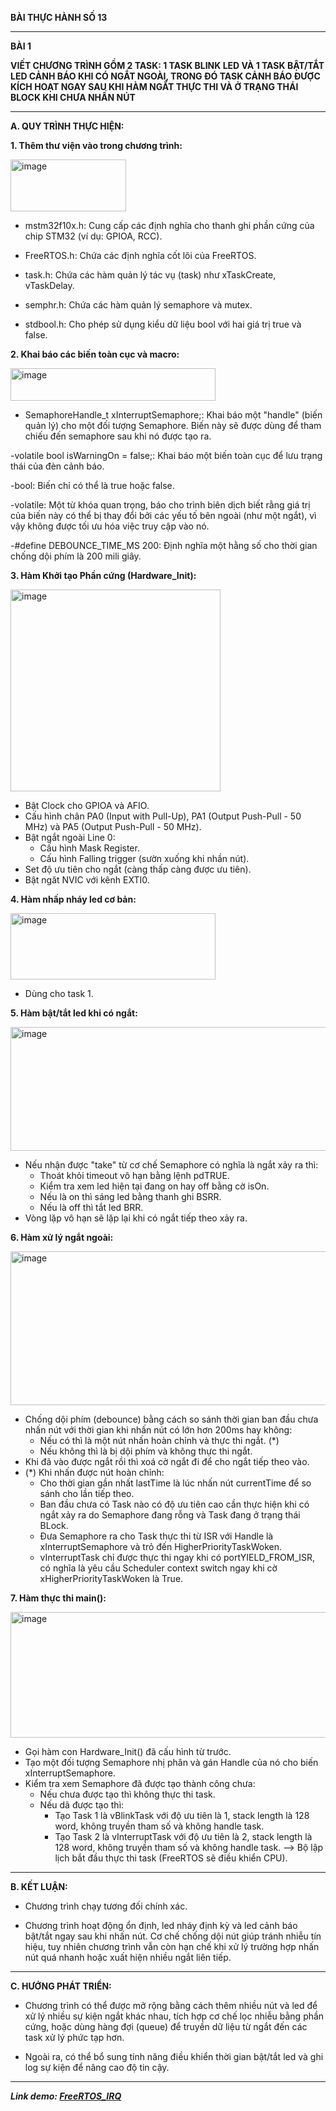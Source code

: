 **BÀI THỰC HÀNH SỐ 13**

---

**BÀI 1**

**VIẾT CHƯƠNG TRÌNH GỒM 2 TASK: 1 TASK BLINK LED VÀ 1 TASK BẬT/TẮT LED CẢNH BÁO KHI CÓ NGẮT NGOÀI, TRONG ĐÓ TASK CẢNH BÁO ĐƯỢC KÍCH HOẠT NGAY SAU KHI HÀM NGẮT THỰC THI VÀ Ở TRẠNG THÁI BLOCK KHI CHƯA NHẤN NÚT**

---

**A. QUY TRÌNH THỰC HIỆN:**

**1. Thêm thư viện vào trong chương trình:**

<img width="185" height="83" alt="image" src="https://github.com/user-attachments/assets/7cb1a625-4126-4463-b8b6-4c8f2b287d99" />

- mstm32f10x.h: Cung cấp các định nghĩa cho thanh ghi phần cứng của chip STM32 (ví dụ: GPIOA, RCC).

- FreeRTOS.h: Chứa các định nghĩa cốt lõi của FreeRTOS.

- task.h: Chứa các hàm quản lý tác vụ (task) như xTaskCreate, vTaskDelay.

- semphr.h: Chứa các hàm quản lý semaphore và mutex.

- stdbool.h: Cho phép sử dụng kiểu dữ liệu bool với hai giá trị true và false.

**2. Khai báo các biến toàn cục và macro:**

<img width="328" height="52" alt="image" src="https://github.com/user-attachments/assets/89c3a7e5-f8b0-4ce7-a7b0-669ec825e927" />

- SemaphoreHandle_t xInterruptSemaphore;: Khai báo một "handle" (biến quản lý) cho một đối tượng Semaphore. Biến này sẽ được dùng để tham chiếu đến semaphore sau khi nó được tạo ra.

-volatile bool isWarningOn = false;: Khai báo một biến toàn cục để lưu trạng thái của đèn cảnh báo.

-bool: Biến chỉ có thể là true hoặc false.

-volatile: Một từ khóa quan trọng, báo cho trình biên dịch biết rằng giá trị của biến này có thể bị thay đổi bởi các yếu tố bên ngoài (như một ngắt), vì vậy không được tối ưu hóa việc truy cập vào nó.

-#define DEBOUNCE_TIME_MS 200: Định nghĩa một hằng số cho thời gian chống dội phím là 200 mili giây.

**3. Hàm Khởi tạo Phần cứng (Hardware_Init):**

<img width="336" height="323" alt="image" src="https://github.com/user-attachments/assets/64a33e09-7d6f-4590-81d9-49ed29b5a1ec" />

- Bật Clock cho GPIOA và AFIO.
- Cấu hình chân PA0 (Input with Pull-Up), PA1 (Output Push-Pull - 50 MHz) và PA5 (Output Push-Pull - 50 MHz).
- Bật ngắt ngoài Line 0:
  - Cấu hình Mask Register.
  - Cấu hình Falling trigger (sườn xuống khi nhần nút).
- Set độ ưu tiên cho ngắt (càng thấp càng được ưu tiên).
- Bật ngăt NVIC với kênh EXTI0.

**4. Hàm nhấp nháy led cơ bản:**

<img width="328" height="106" alt="image" src="https://github.com/user-attachments/assets/e5affaa2-b35d-4ea5-b47f-9bb1049ea6e0" />

- Dùng cho task 1.

**5. Hàm bật/tắt led khi có ngắt:**

<img width="612" height="198" alt="image" src="https://github.com/user-attachments/assets/01f8c16a-52b1-4af9-abc1-94d90165192b" />

- Nếu nhận được "take" từ cơ chế Semaphore có nghĩa là ngắt xảy ra thì:
  - Thoát khỏi timeout vô hạn bằng lệnh pdTRUE.
  - Kiểm tra xem led hiện tại đang on hay off bằng cờ isOn.
  - Nếu là on thì sáng led bằng thanh ghi BSRR.
  - Nếu là off thì tắt led BRR.
- Vòng lặp vô hạn sẽ lặp lại khi có ngắt tiếp theo xảy ra.

**6. Hàm xử lý ngắt ngoài:**

<img width="643" height="246" alt="image" src="https://github.com/user-attachments/assets/7e34f75d-8c0d-439a-89f1-76f2e27f1c32" />

- Chống dội phím (debounce) bằng cách so sánh thời gian ban đầu chưa nhấn nút với thời gian khi nhấn nút có lớn hơn 200ms hay không:
  - Nếu có thì là một nút nhấn hoàn chỉnh và thực thi ngắt. (*)
  - Nếu không thì là bị dội phím và không thực thi ngắt.
- Khi đã vào được ngắt rồi thì xoá cờ ngắt đi để cho ngắt tiếp theo vào.
- (*) Khi nhấn được nút hoàn chỉnh:
  - Cho thời gian gần nhất lastTime là lúc nhấn nút currentTime để so sánh cho lần tiếp theo.
  - Ban đầu chưa có Task nào có độ ưu tiên cao cần thực hiện khi có ngắt xảy ra do Semaphore đang rỗng và Task đang ở trạng thái BLock.
  - Đưa Semaphore ra cho Task thực thi từ ISR với Handle là xInterruptSemaphore và trỏ đến HigherPriorityTaskWoken.
  - vInterruptTask chỉ được thực thi ngay khi có portYIELD_FROM_ISR, có nghĩa là yêu cầu Scheduler context switch ngay khi cờ                  xHigherPriorityTaskWoken là True.
  
**7. Hàm thực thi main():**

<img width="564" height="201" alt="image" src="https://github.com/user-attachments/assets/68bfbaca-a8d9-4468-b17f-68d2ffab13ca" />

- Gọi hàm con Hardware_Init() đã cấu hình từ trước.
- Tạo một đối tượng Semaphore nhị phân và gán Handle của nó cho biến xInterruptSemaphore.
- Kiểm tra xem Semaphore đã được tạo thành công chưa:
  - Nếu chưa được tạo thì không thực thi task.
  - Nếu dã được tạo thì:
    - Tạo Task 1 là vBlinkTask với độ ưu tiên là 1, stack length là 128 word, không truyền tham số và không handle task.
    - Tạo Task 2 là vInterruptTask với độ ưu tiên là 2, stack length là 128 word, không truyền tham số và không handle task.
    --> Bộ lập lịch bắt đầu thực thi task (FreeRTOS sẽ điều khiển CPU).

---

**B. KẾT LUẬN:**

- Chương trình chạy tương đối chính xác.

- Chương trình hoạt động ổn định, led nháy định kỳ và led cảnh báo bật/tắt ngay sau khi nhấn nút. Cơ chế chống dội nút giúp tránh nhiễu tín hiệu, tuy nhiên chương trình vẫn còn hạn chế khi xử lý trường hợp nhấn nút quá nhanh hoặc xuất hiện nhiều ngắt liên tiếp.

---

**C. HƯỚNG PHÁT TRIỂN:**

- Chương trình có thể được mở rộng bằng cách thêm nhiều nút và led để xử lý nhiều sự kiện ngắt khác nhau, tích hợp cơ chế lọc nhiễu bằng phần cứng, hoặc dùng hàng đợi (queue) để truyền dữ liệu từ ngắt đến các task xử lý phức tạp hơn.

- Ngoài ra, có thể bổ sung tính năng điều khiển thời gian bật/tắt led và ghi log sự kiện để nâng cao độ tin cậy.

---

_**Link demo: [FreeRTOS_IRQ](https://drive.google.com/file/d/112dLYg-iWgX8-oJDP7mTPcP6xbPlP00W/view?usp=drive_link)**_
